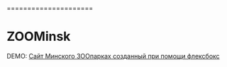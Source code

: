 =====================
# ZOOMinsk
DEMO: [Сайт Минского ЗООпаркаx созданный при помощи флексбокс](https://yauheni5.github.io/flexbox/)
